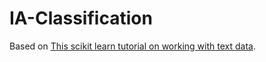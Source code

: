# IA-Classification

Based on [This scikit learn tutorial on working with text data](http://scikit-learn.org/stable/tutorial/text_analytics/working_with_text_data.html).
